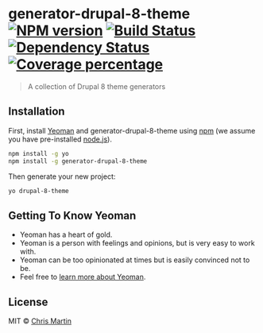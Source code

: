 # generator-drupal-8-theme [![NPM version][npm-image]][npm-url] [![Build Status][travis-image]][travis-url] [![Dependency Status][daviddm-image]][daviddm-url] [![Coverage percentage][coveralls-image]][coveralls-url]
> A collection of Drupal 8 theme generators

## Installation

First, install [Yeoman](http://yeoman.io) and generator-drupal-8-theme using [npm](https://www.npmjs.com/) (we assume you have pre-installed [node.js](https://nodejs.org/)).

```bash
npm install -g yo
npm install -g generator-drupal-8-theme
```

Then generate your new project:

```bash
yo drupal-8-theme
```

## Getting To Know Yeoman

 * Yeoman has a heart of gold.
 * Yeoman is a person with feelings and opinions, but is very easy to work with.
 * Yeoman can be too opinionated at times but is easily convinced not to be.
 * Feel free to [learn more about Yeoman](http://yeoman.io/).

## License

MIT © [Chris Martin]()


[npm-image]: https://badge.fury.io/js/generator-drupal-8-theme.svg
[npm-url]: https://npmjs.org/package/generator-drupal-8-theme
[travis-image]: https://travis-ci.org/ccjjmartin/generator-drupal-8-theme.svg?branch=master
[travis-url]: https://travis-ci.org/ccjjmartin/generator-drupal-8-theme
[daviddm-image]: https://david-dm.org/ccjjmartin/generator-drupal-8-theme.svg?theme=shields.io
[daviddm-url]: https://david-dm.org/ccjjmartin/generator-drupal-8-theme
[coveralls-image]: https://coveralls.io/repos/ccjjmartin/generator-drupal-8-theme/badge.svg
[coveralls-url]: https://coveralls.io/r/ccjjmartin/generator-drupal-8-theme
